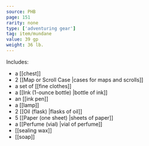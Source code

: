 ```yaml
---
source: PHB
page: 151
rarity: none
type: ['adventuring gear']
tag: item/mundane
value: 39 gp
weight: 36 lb.
---
```


Includes:

- a [[chest]]
- 2 [[Map or Scroll Case \|cases for maps and scrolls]]
- a set of [[fine clothes]]
- a [[Ink (1-ounce bottle) \|bottle of ink]]
- an [[ink pen]]
- a [[lamp]]
- 2 [[Oil (flask) \|flasks of oil]]
- 5 [[Paper (one sheet) \|sheets of paper]]
- a [[Perfume (vial) \|vial of perfume]]
- [[sealing wax]]
- [[soap]]

